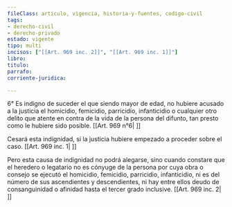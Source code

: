 ```yaml
---
fileClass: articulo, vigencia, historia-y-fuentes, codigo-civil
tags:
- derecho-civil
- derecho-privado
estado: vigente
tipo: multi
incisos: ["[[Art. 969 inc. 2]]", "[[Art. 969 inc. 1]]"]
libro:
titulo:
parrafo:
corriente-juridica:

---
```

6° Es indigno de suceder el que siendo mayor de edad, no hubiere acusado a la justicia el homicidio, femicidio, parricidio, infanticidio o cualquier otro delito que atente en contra de la vida de la persona del difunto, tan presto como le hubiere sido posible. [[Art. 969 n°6| ]]

Cesará esta indignidad, si la justicia hubiere empezado a proceder sobre el caso. [[Art. 969 inc. 1| ]]

Pero esta causa de indignidad no podrá alegarse, sino cuando constare que el heredero o legatario no es cónyuge de la persona por cuya obra o consejo se ejecutó el homicidio, femicidio, parricidio, infanticidio, ni es del número de sus ascendientes y descendientes, ni hay entre ellos deudo de consanguinidad o afinidad hasta el tercer grado inclusive. [[Art. 969 inc. 2| ]]